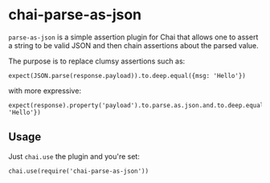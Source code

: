 # chai-parse-as-json

`parse-as-json` is a simple assertion plugin for Chai that allows one to assert
a string to be valid JSON and then chain assertions about the parsed value.

The purpose is to replace clumsy assertions such as:

    expect(JSON.parse(response.payload)).to.deep.equal({msg: 'Hello'})

with more expressive:

    expect(response).property('payload').to.parse.as.json.and.to.deep.equal({msg: 'Hello'})

## Usage

Just `chai.use` the plugin and you're set:

    chai.use(require('chai-parse-as-json'))
